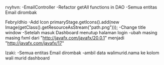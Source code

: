 rvyhvn:
-EmailController
-Refactor getAll functions in DAO
-Semua entitas Email dirombak

Febry/dhio
-Add Icon 
primaryStage.getIcons().add(new Image(getClass().getResourceAsStream("path.png")));
-Change title window
-Setelah masuk Dashboard menutup halaman login
-ubah masing masing fxml dari "http://javafx.com/javafx/20.0.1" menjadi "http://javafx.com/javafx/17"

Izaki:
-Semua entitas Email dirombak
-ambil data walimurid.nama ke kolom wali murid dashboard